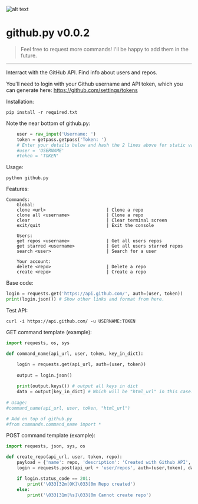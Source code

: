 ![alt text](http://leonvoerman.nl/coding/githubapi.png)
# github.py v0.0.2
> Feel free to request more commands! 
> I'll be happy to add them in the future.

***

Interract with the GitHub API. Find info about users and repos.

You'll need to login with your Github username and API token, which you can generate here: https://github.com/settings/tokens

Installation:
```Shell
pip install -r required.txt
```

Note the near bottom of github.py:
```Python
    user = raw_input('Username: ')
    token = getpass.getpass('Token: ')
    # Enter your details below and hash the 2 lines above for static values
    #user = 'USERNAME'
    #token = 'TOKEN'
```

Usage:
```Shell
python github.py
```

Features:
```Shell
Commands:
    Global:
    clone <url>                       | Clone a repo
    clone all <username>              | Clone a repo
    clear                             | Clear terminal screen
    exit/quit                         | Exit the console

    Users:
    get repos <username>              | Get all users repos
    get starred <username>            | Get all users starred repos
    search <user>                     | Search for a user

    Your account:
    delete <repo>                     | Delete a repo
    create <repo>                     | Create a repo
```

Base code:
```Python
login = requests.get('https://api.github.com/', auth=(user, token))
print(login.json()) # Show other links and format from here.

```

Test API:
```Shell
curl -i https://api.github.com/ -u USERNAME:TOKEN
```

GET command template (example):
```Python
import requests, os, sys

def command_name(api_url, user, token, key_in_dict):

    login = requests.get(api_url, auth=(user, token))
    
    output = login.json()
    
    print(output.keys()) # output all keys in dict
    data = output[key_in_dict] # Which will be "html_url" in this case.
    
# Usage:
#command_name(api_url, user, token, "html_url")

# Add on top of github.py
#from commands.command_name import *
```

POST command template (example):
```Python
import requests, json, sys, os

def create_repo(api_url, user, token, repo):
    payload = {'name': repo, 'description': 'Created with Github API', 'auto_init': 'true'}
    login = requests.post(api_url + 'user/repos', auth=(user,token), data=json.dumps(payload))

    if login.status_code == 201:
        print('\033[32m[OK]\033[0m Repo created')
    else:
        print('\033[31m[%s]\033[0m Cannot create repo')

```
